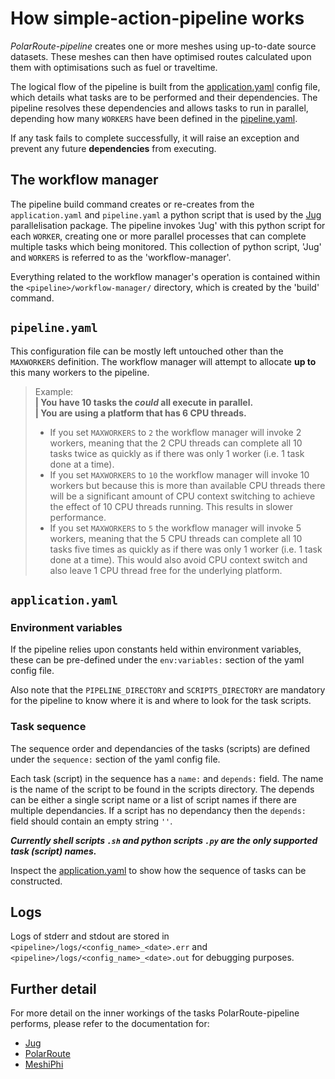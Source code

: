 # How simple-action-pipeline works

*PolarRoute-pipeline* creates one or more meshes using up-to-date source datasets. These meshes can then have optimised routes calculated upon them with optimisations such as fuel or traveltime.  

The logical flow of the pipeline is built from the [application.yaml](https://github.com/bas-amop/PolarRoute-pipeline/raw/main/application.yaml) config file, which details what tasks are to be performed and their dependencies. The pipeline resolves these dependencies and allows tasks to run in parallel, depending how many `WORKERS` have been defined in the [pipeline.yaml](https://github.com/bas-amop/PolarRoute-pipeline/raw/main/pipeline.yaml).  

If any task fails to complete successfully, it will raise an exception and prevent any future **dependencies** from executing.

## The workflow manager
The pipeline build command creates or re-creates from the `application.yaml` and `pipeline.yaml` a python script that is used by the [Jug](https://github.com/luispedro/jug) parallelisation package. The pipeline invokes 'Jug' with this python script for each `WORKER`, creating one or more parallel processes that can complete multiple tasks which being monitored. This collection of python script, 'Jug' and `WORKERS` is referred to as the 'workflow-manager'.  

Everything related to the workflow manager's operation is contained within the `<pipeline>/workflow-manager/` directory, which is created by the 'build' command.

## `pipeline.yaml`
This configuration file can be mostly left untouched other than the `MAXWORKERS` definition. The workflow manager will attempt to allocate **up to** this many workers to the pipeline.  
> Example:  
> **| You have 10 tasks the *could* all execute in parallel.**  
> **| You are using a platform that has 6 CPU threads.**  
>   * If you set `MAXWORKERS` to `2` the workflow manager will invoke 2 workers, meaning that the 2 CPU threads can complete all 10 tasks twice as quickly as if there was only 1 worker (i.e. 1 task done at a time).  
>   * If you set `MAXWORKERS` to `10` the workflow manager will invoke 10 workers but because this is more than available CPU threads there will be a significant amount of CPU context switching to achieve the effect of 10 CPU threads running. This results in slower performance.  
>   * If you set `MAXWORKERS` to `5` the workflow manager will invoke 5 workers, meaning that the 5 CPU threads can complete all 10 tasks five times as quickly as if there was only 1 worker (i.e. 1 task done at a time). This would also avoid CPU context switch and also leave 1 CPU thread free for the underlying platform.  

## `application.yaml`
### Environment variables
If the pipeline relies upon constants held within environment variables, these can be pre-defined under the `env:variables:` section of the yaml config file.  

Also note that the `PIPELINE_DIRECTORY` and `SCRIPTS_DIRECTORY` are mandatory for the pipeline to know where it is and where to look for the task scripts.  

### Task sequence
The sequence order and dependancies of the tasks (scripts) are defined under the `sequence:` section of the yaml config file.  

Each task (script) in the sequence has a `name:` and `depends:` field. The name is the name of the script to be found in the scripts directory. The depends can be either a single script name or a list of script names if there are multiple dependancies. If a script has no dependancy then the `depends:` field should contain an empty string `''`.  

***Currently shell scripts `.sh` and python scripts `.py` are the only supported task (script) names.*** 

Inspect the [application.yaml](https://github.com/bas-amop/PolarRoute-pipeline/raw/main/application.yaml) to show how the sequence of tasks can be constructed.  

## Logs
Logs of stderr and stdout are stored in `<pipeline>/logs/<config_name>_<date>.err` and `<pipeline>/logs/<config_name>_<date>.out` for debugging purposes.  

## Further detail
For more detail on the inner workings of the tasks PolarRoute-pipeline performs, please refer to the documentation for:  
 - [Jug](https://jug.readthedocs.io/en/latest/)  
 - [PolarRoute](https://antarctica.github.io/PolarRoute/)  
 - [MeshiPhi](https://antarctica.github.io/MeshiPhi/)  